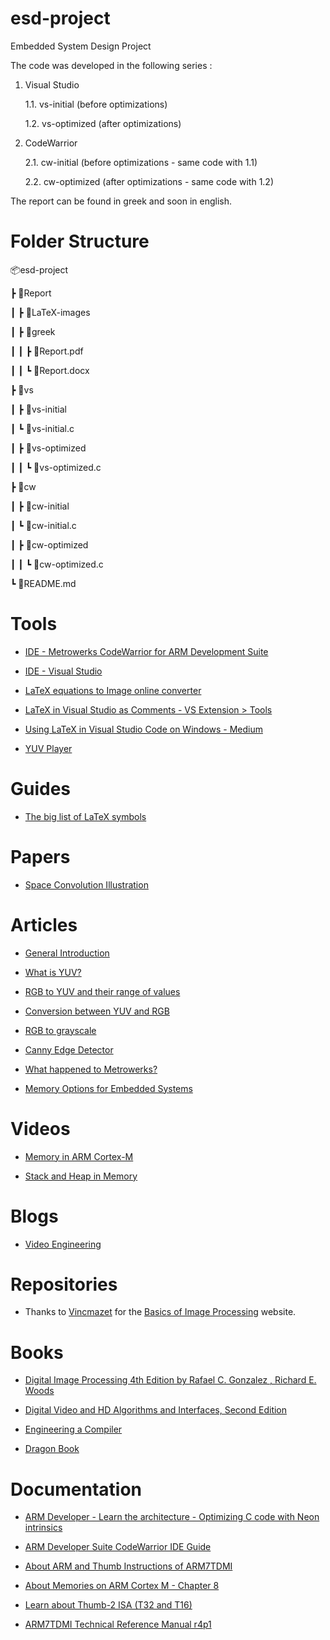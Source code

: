 # esd-project
Embedded System Design Project

The code was developed in the following series :

1. Visual Studio
   
   1.1. vs-initial (before optimizations)

   1.2. vs-optimized (after optimizations)

2. CodeWarrior

   2.1. cw-initial (before optimizations - same code with 1.1)

   2.2. cw-optimized (after optimizations - same code with 1.2)

The report can be found in greek and soon in english.

# Folder Structure

📦esd-project

┣ 📂Report

┃ ┣ 📂LaTeX-images

┃ ┣ 📂greek

┃ ┃ ┣ 📜Report.pdf

┃ ┃ ┗ 📜Report.docx

┣ 📂vs

┃ ┣ 📂vs-initial

┃ ┗ 📜vs-initial.c

┃ ┣ 📂vs-optimized

┃ ┃ ┗ 📜vs-optimized.c

┣ 📂cw

┃ ┣ 📂cw-initial

┃ ┗ 📜cw-initial.c

┃ ┣ 📂cw-optimized

┃ ┃ ┗ 📜cw-optimized.c

┗ 📜README.md

# Tools

 - [IDE - Metrowerks CodeWarrior for ARM Development Suite](http://www.metrowerks.com/)

 - [IDE - Visual Studio](https://visualstudio.microsoft.com/)

 - [LaTeX equations to Image online converter](https://latex2image.joeraut.com/)

 - [LaTeX in Visual Studio as Comments - VS Extension > Tools](https://marketplace.visualstudio.com/items?itemName=vs-publisher-1305558.VsTeXCommentsExtension2022)

 - [Using LaTeX in Visual Studio Code on Windows - Medium](https://guillaumeblanchet.medium.com/using-latex-in-visual-studio-code-on-windows-121032043dad)

 - [YUV Player](https://github.com/Tee0125/yuvplayer)

# Guides

 - [The big list of LaTeX symbols](https://ftp.cc.uoc.gr/mirrors/CTAN/info/symbols/comprehensive/symbols-a4.pdf)

# Papers

 - [Space Convolution Illustration](https://www.researchgate.net/figure/Schematic-illustration-of-a-convolutional-operation-The-convolutional-kernel-shifts-over_fig2_332190148)

# Articles

 - [General Introduction](https://en.wikipedia.org/wiki/Digital_image_processing)

 - [What is YUV?](https://www.pcmag.com/encyclopedia/term/yuv)

 - [RGB to YUV and their range of values](https://dexonsystems.com/blog/rgb-yuv-color-spaces#:~:text=Like%20any%20color%20space%2C%20YUV%20space%20uses%20mathematical,U%20and%20V%20range%20from%20-0.5%20to%200.5.)

 - [Conversion between YUV and RGB](https://www.pcmag.com/encyclopedia/term/yuvrgb-conversion-formulas)

 - [RGB to grayscale](https://www.baeldung.com/cs/convert-rgb-to-grayscale)

 - [Canny Edge Detector](https://en.wikipedia.org/wiki/Canny_edge_detector)

 - [What happened to Metrowerks?](https://theqalead.com/general/what-happened-to-metrowerks/)

 - [Memory Options for Embedded Systems](https://www.qt.io/embedded-development-talk/memory-options-for-embedded-systems-how-to-select-the-right-memory-configuration)

# Videos

 - [Memory in ARM Cortex-M](https://www.youtube.com/watch?v=aT5XMOrid7Y)

 - [Stack and Heap in Memory](https://www.youtube.com/watch?v=_8-ht2AKyH4)

# Blogs

 - [Video Engineering](https://poynton.ca/Poynton-video-eng.html)

# Repositories

 - Thanks to [Vincmazet](https://github.com/vincmazet) for the [Basics of Image Processing](https://vincmazet.github.io/bip/) website.

# Books

 - [Digital Image Processing 4th Edition by Rafael C. Gonzalez , Richard E. Woods](https://studylib.net/doc/25705174/digital-image-processing-4th-ed.---r.-gonzalez--r.-woods-...)

 - [Digital Video and HD Algorithms and Interfaces, Second Edition](https://shop.elsevier.com/books/digital-video-and-hd/poynton/978-0-12-391926-7)

 - [Engineering a Compiler](https://shop.elsevier.com/books/engineering-a-compiler/cooper/978-0-12-815412-0)

 - [Dragon Book](https://suif.stanford.edu/dragonbook/)

# Documentation

 - [ARM Developer - Learn the architecture -  Optimizing C code with Neon intrinsics](https://developer.arm.com/documentation/102467/0201?lang=en)

 - [ARM Developer Suite CodeWarrior IDE Guide](https://developer.arm.com/documentation/dui0065/d?lang=en)

 - [About ARM and Thumb Instructions of ARM7TDMI](https://microchip.my.site.com/s/article/ARM-and-Thumb-Instructions-of-ARM7TDMI)

 - [About Memories on ARM Cortex M - Chapter 8](https://github.com/arm-university/Fundamentals-of-System-on-Chip-Design-on-Arm-Cortex-M-Microcontrollers/tree/main)

 - [Learn about Thumb-2 ISA (T32 and T16)](https://developer.arm.com/Architectures/T32%20Instruction%20Set%20Architecture)

 - [ARM7TDMI Technical Reference Manual r4p1](https://developer.arm.com/documentation/ddi0210/c)

